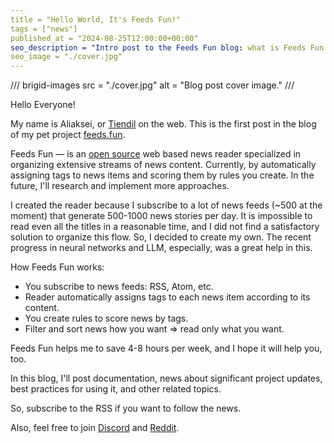 ```yaml
---
title = "Hello World, It's Feeds Fun!"
tags = ["news"]
published_at = "2024-08-25T12:00:00+00:00"
seo_description = "Intro post to the Feeds Fun blog: what is Feeds Fun and what to expect from this blog."
seo_image = "./cover.jpg"
---
```


/// brigid-images
src = "./cover.jpg"
alt = "Blog post cover image."
///

Hello Everyone!

My name is Aliaksei, or [Tiendil](https://tiendil.org) on the web. This is the first post in the blog of my pet project [feeds.fun](https://feeds.fun).

Feeds Fun — is an [open source](https://github.com/Tiendil/feeds.fun) web based news reader specialized in organizing extensive streams of news content. Currently, by automatically assigning tags to news items and scoring them by rules you create. In the future, I'll research and implement more approaches.

I created the reader because I subscribe to a lot of news feeds (~500 at the moment) that generate 500-1000 news stories per day. It is impossible to read even all the titles in a reasonable time, and I did not find a satisfactory solution to organize this flow. So, I decided to create my own. The recent progress in neural networks and LLM, especially, was a great help in this.

How Feeds Fun works:

- You subscribe to news feeds: RSS, Atom, etc.
- Reader automatically assigns tags to each news item according to its content.
- You create rules to score news by tags.
- Filter and sort news how you want ⇒ read only what you want.

Feeds Fun helps me to save 4-8 hours per week, and I hope it will help you, too.

In this blog, I'll post documentation, news about significant project updates, best practices for using it, and other related topics.

So, subscribe to the RSS if you want to follow the news.

Also, feel free to join [Discord](https://discord.gg/C5RVusHQXy) and [Reddit](https://www.reddit.com/r/feedsfun/).
